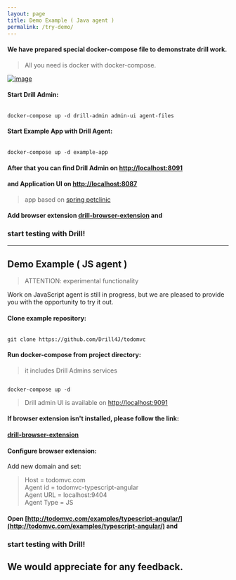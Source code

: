 ```yaml
---
layout: page
title: Demo Example ( Java agent )
permalink: /try-demo/
---
```


#### We have prepared special docker-compose file to demonstrate drill work.  
> All you need is docker with docker-compose.
<p><a href="/assets/files/stable/demo/docker-compose.yml" download><img src="/assets/img/d4j_img_download_docker_2.png" alt="image" /></a></p>

#### Start Drill Admin:

```console

docker-compose up -d drill-admin admin-ui agent-files

```

#### Start Example App with Drill Agent:

```console

docker-compose up -d example-app

```

#### After that you can find Drill Admin on [http://localhost:8091](http://localhost:8091)  
#### and Application UI on [http://localhost:8087](http://localhost:8087) 
> app based on [spring petclinic](https://github.com/spring-projects/spring-petclinic)  

#### Add browser extension [**drill-browser-extension**](https://github.com/Drill4J/browser-extension/releases/tag/v0.3.15) and 
### start testing with Drill!

***


## Demo Example ( JS agent )
> ATTENTION: experimental functionality

Work on JavaScript agent is still in progress, but we are pleased to provide you with the opportunity to try it out.  
#### Clone example repository:
```console

git clone https://github.com/Drill4J/todomvc

```
#### Run docker-compose from project directory:
>it includes Drill Admins services

```console

docker-compose up -d

```
>Drill admin UI is available on [http://localhost:9091](http://localhost:9091)

#### If browser extension isn't installed, please follow the link:  
#### [**drill-browser-extension**](https://github.com/Drill4J/browser-extension/releases/tag/v0.3.15)

#### Configure browser extension:

Add new domain and set:
>Host = todomvc.com   
Agent id = todomvc-typescript-angular  
Agent URL = localhost:9404  
Agent Type = JS  

#### Open [http://todomvc.com/examples/typescript-angular/](http://todomvc.com/examples/typescript-angular/) and
### start testing with Drill!

## We would appreciate for any feedback.

